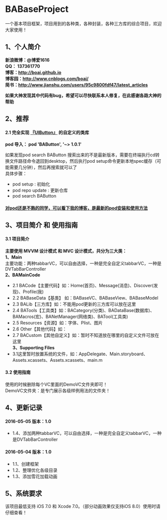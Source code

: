 # BABaseProject
一个基本项目框架，项目用到的各种类，各种封装，各种三方库的综合项目，欢迎大家使用！

## 1、个人简介
**新浪微博：@博爱1616** <br>
**QQ：     137361770** <br>
**博客：http://boai.github.io** <br>
**博客园：http://www.cnblogs.com/boai/** <br>
**简书：http://www.jianshu.com/users/95c9800fdf47/latest_articles** <br>

**如果大神发现其中代码有bug，希望可以尽快联系本人修复，在此感谢各路大神的帮助** <br>

## 2、推荐
#### 2.1 完全实现 [『UIButton』](https://github.com/boai/BAButton) 的自定义的类库 <br>
**pod 导入：   pod 'BAButton', '~> 1.0.1'** <br>

如果发现pod search BAButton 搜索出来的不是最新版本，需要在终端执行cd转换文件路径命令退回到desktop，然后执行pod setup命令更新本地spec缓存（可能需要几分钟），然后再搜索就可以了 <br>
具体步骤：
- pod setup : 初始化
- pod repo update : 更新仓库
- pod search BAButton

#### [对pod还是不熟的同学，可以看下我的博客，是最新的pod安装和使用方法](http://www.cnblogs.com/boai/p/4977976.html)


## 3、项目简介 和 使用指南
#### 3.1 项目简介 <br>
**主要使用 MVVM 设计模式 和 MVC 设计模式，共分为三大类：** <br>
**1、Main** <br>
主要功能：两种tabbarVC，可以自由选择，一种是完全自定义tabbarVC，一种是DVTabBarController <br>
**2、BAMainCode** <br>
- 2.1 BACode【主要代码】如：Home(首页)、Message(消息)、Discover(发现)、Profile(我) <br>
- 2.2 BABaseData【基类】 如：BABaseVC、BABaseView、BABaseModel <br>
- 2.3 BALib【三方库】如：不能用pod更新的三方库可以放在这里 <br>
- 2.4 BATools【工具类】如：BACategory(分类)、BADataBase(数据库)、BAMacros(宏)、BANetManager(网络类)、BATool(工具类) <br>
- 2.5 Resources【资源】如：字体、Plist、图片 <br>
- 2.6 Other【其他代码】如： <br>
- 2.7 BACustom【其他自定义】如：暂时不知道放在哪里的自定义文件可放在这里 <br>
**3、Supporting Files** <br>
- 3.1这里暂时放置系统的文件，如：AppDelegate、Main.storyboard、Assets.xcassets、Assets.xcassets、main.m <br>

#### 3.2 使用指南 <br>
使用的时候删除每个VC里面的DemoVC文件夹即可！<br>
DemoVC文件夹：是专门展示各级样例用法的文件夹！

## 4、更新记录

#### 2016-05-05  版本：1.0
- 1.4、添加两种tabbarVC，可以自由选择，一种是完全自定义tabbarVC，一种是DVTabBarController <br>

#### 2016-05-04  版本：1.0
- 1.1、创建框架 <br>
- 1.2、整理优化各级目录 <br>
- 1.3、添加雪花加载动画 <br>

## 5、系统要求
该项目最低支持 iOS 7.0 和 Xcode 7.0。（部分动画效果仅支持iOS 8.0）使用时请仔细查看！




